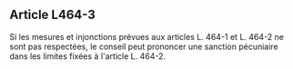 Article L464-3
----
Si les mesures et injonctions prévues aux articles L. 464-1 et L. 464-2 ne sont
pas respectées, le conseil peut prononcer une sanction pécuniaire dans les
limites fixées à l'article L. 464-2.
